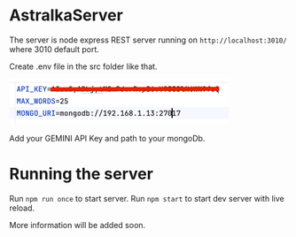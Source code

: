 # AstralkaServer
The server is node express REST server running on `http://localhost:3010/` where 3010 default port.

Create .env file in the src folder like that.

![img.png](img.png)

Add your GEMINI API Key and path to your mongoDb.

# Running the server
Run `npm run once` to start server. 
Run `npm start` to start dev server with live reload.

More information will be added soon.